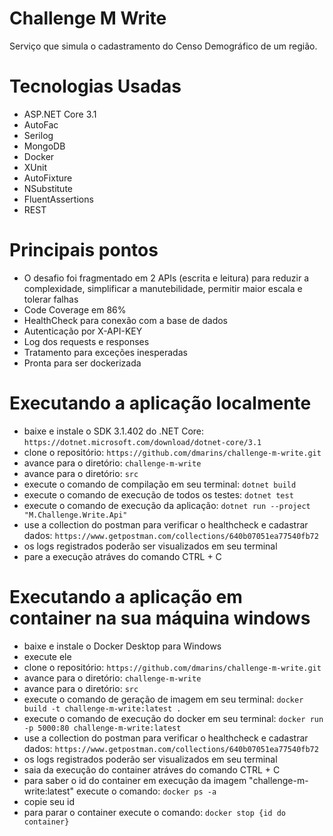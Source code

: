 # Challenge M Write

Serviço que simula o cadastramento do Censo Demográfico de um região.

# Tecnologias Usadas

- ASP.NET Core 3.1
- AutoFac
- Serilog
- MongoDB
- Docker
- XUnit
- AutoFixture
- NSubstitute
- FluentAssertions
- REST

# Principais pontos

- O desafio foi fragmentado em 2 APIs (escrita e leitura) para reduzir a complexidade, simplificar a manutebilidade, permitir maior escala e tolerar falhas
- Code Coverage em 86%
- HealthCheck para conexão com a base de dados
- Autenticação por X-API-KEY
- Log dos requests e responses
- Tratamento para exceções inesperadas
- Pronta para ser dockerizada

# Executando a aplicação localmente

- baixe e instale o SDK 3.1.402 do .NET Core: `https://dotnet.microsoft.com/download/dotnet-core/3.1`
- clone o repositório: `https://github.com/dmarins/challenge-m-write.git`
- avance para o diretório: `challenge-m-write`
- avance para o diretório: `src`
- execute o comando de compilação em seu terminal: `dotnet build`
- execute o comando de execução de todos os testes: `dotnet test`
- execute o comando de execução da aplicação: `dotnet run --project "M.Challenge.Write.Api"`
- use a collection do postman para verificar o healthcheck e cadastrar dados: `https://www.getpostman.com/collections/640b07051ea77540fb72`
- os logs registrados poderão ser visualizados em seu terminal
- pare a execução atráves do comando CTRL + C

# Executando a aplicação em container na sua máquina windows

- baixe e instale o Docker Desktop para Windows
- execute ele
- clone o repositório: `https://github.com/dmarins/challenge-m-write.git`
- avance para o diretório: `challenge-m-write`
- avance para o diretório: `src`
- execute o comando de geração de imagem em seu terminal: `docker build -t challenge-m-write:latest .`
- execute o comando de execução do docker em seu terminal: `docker run -p 5000:80 challenge-m-write:latest`
- use a collection do postman para verificar o healthcheck e cadastrar dados: `https://www.getpostman.com/collections/640b07051ea77540fb72`
- os logs registrados poderão ser visualizados em seu terminal
- saia da execução do container atráves do comando CTRL + C
- para saber o id do container em execução da imagem "challenge-m-write:latest" execute o comando: `docker ps -a`
- copie seu id
- para parar o container execute o comando: `docker stop {id do container}`
